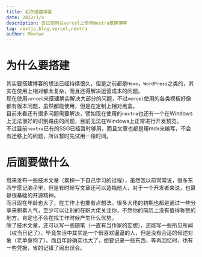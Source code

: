 ```yaml
---
title: 初次搭建博客
date: 2022/1/4
description: 尝试使用在vercel上使用Nextra搭建博客
tag: nextjs,blog,vercel,nextra
author: Mowtwo
---
```


# 为什么要搭建
其实要搭建博客的想法已经持续很久，但是之前都是`Hexo`，`WordPress`之类的，其实在使用上相对都太复杂，而且还得解决运营成本的问题。   
现在使用`vercel`来搭建确实解决大部分的问题，不过`vercel`使用的各类模板好像都有版本问题，虽然都能使用，但是在定制上相对黑盒。  
目前来看还有很多问题需要解决，譬如现在使用的`nextra`也还有一个在Windows上无法很好的识别路由的问题，目前无法在Windows上正常进行开发预览。  
不过目前`nextra`已有的SSG已经暂时够用，而且文章也都是用mdx来编写，不会有迁移上的问题，所以暂时先试用一段时间。
# 后面要做什么
用来发布一些技术文章（累积一下自己学习的过程），虽然我以前常常说，很多东西宁愿记脑子里，但是有时候写文章还可以造福他人，对于一个开发者来说，也算是很基础的开源精神。  
而且现在年龄也大了，在工作上也要有点想法。很多大佬的初期也都是通过一些分享来积累人气，至少可以让别的在职大佬关注你，不然你的简历上没有值得称赞的地方，肯定也不会在找工作时候产生什么优势。  
除了技术文章，还可以写一些随笔（一直有当作家的妄想），还能写一些所见所闻（权当日记了），毕竟生活中其实是一个很喜欢逼逼的人，但是没有合适的倾述对象（老单身狗了）。而且年龄确实也大了，想要记录一些东西，等再回忆时，也有一些凭据，省的记错了闹出误会。

